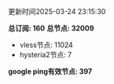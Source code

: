 更新时间2025-03-24 23:15:30

**总订阅: 160**
**总节点: 32009**
- vless节点: 11024
- hysteria2节点: 7

**google ping有效节点: 397**
